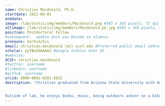 ```yaml
---
name: Christian Macdonald, Ph.D.
startdate: 2021-09-01
enddate:
image: /lab/static/img/members/Macdonald.png #365 x 365 pixels, 72 dpi
altimage: /lab/static/img/members/Macdonald_pb.jpg #365 x 365 pixels, 72 dpi
position: Postdoctoral Fellow
#subsequent:  update once you become an alumnus
pronouns: he/him/his
email: christian.macdonald (at) ucsf.edu #Preferred public email address
scholar: pyTBwS0AAAAJ #Google Scholar User ID
#website:
UCSF: christian.macdonald
#twitter: username
#linkedin: username
#github: username
orcid: 0000-0002-0201-8832
description: "Christian graduated from Arizona State University with degrees in Mathematics and Biochemistry, where he conducted research in the total synthesis of marine natural products with Dr. George Pettit. Afterwards, he attended the University of Michigan for his Ph.D. in Biophysics. In [Dr. Randy Stockbridge's](https://lsa.umich.edu/mcdb/people/faculty/stockbr.html) lab, he studied the evolution and function of a number of membrane protein families.


Outside of lab, he enjoys books, music, being outdoors and/or on a bike, and drinking too much coffee."
---
```

